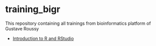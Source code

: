 # training_bigr
This repository containing all trainings from bioinformatics platform of Gustave Roussy

- [Introduction to R and RStudio](https://github.com/gustaveroussy/training_bigr/blob/main/Introduction_R_RStudio/GR_IntroR_RStudio.html)
